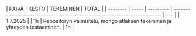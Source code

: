 | PÄIVÄ    | KESTO | TEKEMINEN | TOTAL                                                                     |
| -------- | ----- | --------- | ------------------------------------------------------------------------- | --- |
| 1.7.2025 |       | 1h        | Repositoryn valmistelu, mongo atlaksen tekeminen ja yhteyden testaaminen. | 1h  |
